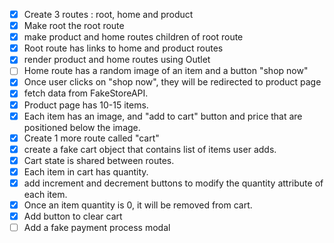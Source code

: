 -[x] Create 3 routes : root, home and product
-[x] Make root the root route
-[x] make product and home routes children of root route
-[x] Root route has links to home and product routes
-[x] render product and home routes using Outlet
-[ ] Home route has a random image of an item and a button "shop now"
-[x] Once user clicks on "shop now", they will be redirected to product page
-[x] fetch data from FakeStoreAPI.
-[x] Product page has 10-15 items.
-[x] Each item has an image, and "add to cart" button and price that are positioned below the image.
-[x] Create 1 more route called "cart"
-[x] create a fake cart object that contains list of items user adds.
-[x] Cart state is shared between routes.
-[x] Each item in cart has quantity.
-[x] add increment and decrement buttons to modify the quantity attribute of each item.
-[x] Once an item quantity is 0, it will be removed from cart.
-[x] Add button to clear cart
-[ ] Add a fake payment process modal